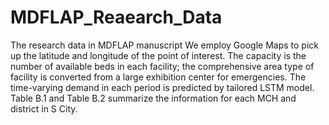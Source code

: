 # MDFLAP_Reaearch_Data
The research data in MDFLAP manuscript
We employ Google Maps to pick up the latitude and longitude of the point of interest. The capacity is the number of available beds in each facility; the comprehensive area type of facility is converted from a large exhibition center for emergencies. The time-varying demand in each period is predicted by tailored LSTM model. Table B.1 and Table B.2 summarize the information for each MCH and district in S City.
